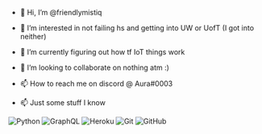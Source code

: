 - 👋 Hi, I’m @friendlymistiq
- 👀 I’m interested in not failing hs and getting into UW or UofT (I got into neither)
- 🌱 I’m currently figuring out how tf IoT things work
- 💞️ I’m looking to collaborate on nothing atm :)
- 📫 How to reach me on discord @ Aura#0003

- 📫 Just some stuff I know 

![Python](https://img.shields.io/badge/-Python-black?style=flat-square&logo=Python)
![GraphQL](https://img.shields.io/badge/-GraphQL-E10098?style=flat-square&logo=graphql)
![Heroku](https://img.shields.io/badge/-Heroku-430098?style=flat-square&logo=heroku)
![Git](https://img.shields.io/badge/-Git-black?style=flat-square&logo=git)
![GitHub](https://img.shields.io/badge/-GitHub-181717?style=flat-square&logo=github)
